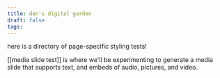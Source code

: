 ```yaml
---
title: dan's digital garden
draft: false
tags:
---
```


here is a directory of page-specific styling tests!

[[media slide test]] is where we'll be experimenting to generate a media slide that supports text, and embeds of audio, pictures, and video.